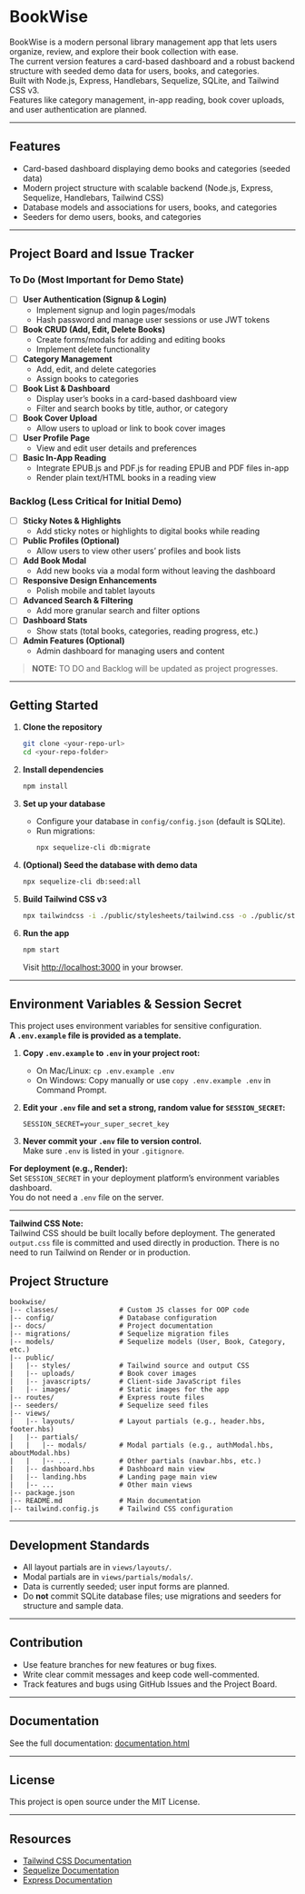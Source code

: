 # BookWise

BookWise is a modern personal library management app that lets users organize, review, and explore their book collection with ease.  
The current version features a card-based dashboard and a robust backend structure with seeded demo data for users, books, and categories.  
Built with Node.js, Express, Handlebars, Sequelize, SQLite, and Tailwind CSS v3.  
Features like category management, in-app reading, book cover uploads, and user authentication are planned.

---

## Features

- Card-based dashboard displaying demo books and categories (seeded data)
- Modern project structure with scalable backend (Node.js, Express, Sequelize, Handlebars, Tailwind CSS)
- Database models and associations for users, books, and categories
- Seeders for demo users, books, and categories

---

## Project Board and Issue Tracker

### To Do (Most Important for Demo State)
- [ ] **User Authentication (Signup & Login)**
  - Implement signup and login pages/modals
  - Hash password and manage user sessions or use JWT tokens
- [ ] **Book CRUD (Add, Edit, Delete Books)**
  - Create forms/modals for adding and editing books
  - Implement delete functionality
- [ ] **Category Management**
  - Add, edit, and delete categories
  - Assign books to categories
- [ ] **Book List & Dashboard**
  - Display user’s books in a card-based dashboard view
  - Filter and search books by title, author, or category
- [ ] **Book Cover Upload**
  - Allow users to upload or link to book cover images
- [ ] **User Profile Page**
  - View and edit user details and preferences
- [ ] **Basic In-App Reading**
  - Integrate EPUB.js and PDF.js for reading EPUB and PDF files in-app
  - Render plain text/HTML books in a reading view

### Backlog (Less Critical for Initial Demo)
- [ ] **Sticky Notes & Highlights**
  - Add sticky notes or highlights to digital books while reading
- [ ] **Public Profiles (Optional)**
  - Allow users to view other users’ profiles and book lists
- [ ] **Add Book Modal**
  - Add new books via a modal form without leaving the dashboard
- [ ] **Responsive Design Enhancements**
  - Polish mobile and tablet layouts
- [ ] **Advanced Search & Filtering**
  - Add more granular search and filter options
- [ ] **Dashboard Stats**
  - Show stats (total books, categories, reading progress, etc.)
- [ ] **Admin Features (Optional)**
  - Admin dashboard for managing users and content

> **NOTE:** TO DO and Backlog will be updated as project progresses.

---

## Getting Started

1. **Clone the repository**
   ```bash
   git clone <your-repo-url>
   cd <your-repo-folder>
   ```

2. **Install dependencies**
   ```bash
   npm install
   ```

3. **Set up your database**
   - Configure your database in `config/config.json` (default is SQLite).
   - Run migrations:
     ```bash
     npx sequelize-cli db:migrate
     ```

4. **(Optional) Seed the database with demo data**
   ```bash
   npx sequelize-cli db:seed:all
   ```

5. **Build Tailwind CSS v3**
   ```bash
   npx tailwindcss -i ./public/stylesheets/tailwind.css -o ./public/stylesheets/output.css --watch
   ```

6. **Run the app**
   ```bash
   npm start
   ```
   Visit [http://localhost:3000](http://localhost:3000) in your browser.

---

## Environment Variables & Session Secret

This project uses environment variables for sensitive configuration.  
**A `.env.example` file is provided as a template.**

1. **Copy `.env.example` to `.env` in your project root:**
   - On Mac/Linux: `cp .env.example .env`
   - On Windows: Copy manually or use `copy .env.example .env` in Command Prompt.

2. **Edit your `.env` file and set a strong, random value for `SESSION_SECRET`:**
   ```
   SESSION_SECRET=your_super_secret_key
   ```

3. **Never commit your `.env` file to version control.**  
   Make sure `.env` is listed in your `.gitignore`.

**For deployment (e.g., Render):**  
Set `SESSION_SECRET` in your deployment platform’s environment variables dashboard.  
You do not need a `.env` file on the server.

---

**Tailwind CSS Note:**  
Tailwind CSS should be built locally before deployment. The generated `output.css` file is committed and used directly in production. There is no need to run Tailwind on Render or in production.

## Project Structure

```
bookwise/
|-- classes/               # Custom JS classes for OOP code
|-- config/                # Database configuration
|-- docs/                  # Project documentation
|-- migrations/            # Sequelize migration files
|-- models/                # Sequelize models (User, Book, Category, etc.)
|-- public/
|   |-- styles/            # Tailwind source and output CSS
|   |-- uploads/           # Book cover images
|   |-- javascripts/       # Client-side JavaScript files
|   |-- images/            # Static images for the app
|-- routes/                # Express route files
|-- seeders/               # Sequelize seed files
|-- views/
|   |-- layouts/           # Layout partials (e.g., header.hbs, footer.hbs)
|   |-- partials/
|   |   |-- modals/        # Modal partials (e.g., authModal.hbs, aboutModal.hbs)
|   |   |-- ...            # Other partials (navbar.hbs, etc.)
|   |-- dashboard.hbs      # Dashboard main view
|   |-- landing.hbs        # Landing page main view
|   |-- ...                # Other main views
|-- package.json
|-- README.md              # Main documentation  
|-- tailwind.config.js     # Tailwind CSS configuration
```

---

## Development Standards

- All layout partials are in `views/layouts/`.
- Modal partials are in `views/partials/modals/`.
- Data is currently seeded; user input forms are planned.
- Do **not** commit SQLite database files; use migrations and seeders for structure and sample data.

---

## Contribution

- Use feature branches for new features or bug fixes.
- Write clear commit messages and keep code well-commented.
- Track features and bugs using GitHub Issues and the Project Board.

---

## Documentation

See the full documentation: [documentation.html](https://joesalaz.github.io/BookWise/index.html)

---

## License

This project is open source under the MIT License.

---

## Resources

- [Tailwind CSS Documentation](https://tailwindcss.com/docs/)
- [Sequelize Documentation](https://sequelize.org/master/)
- [Express Documentation](https://expressjs.com/)
```